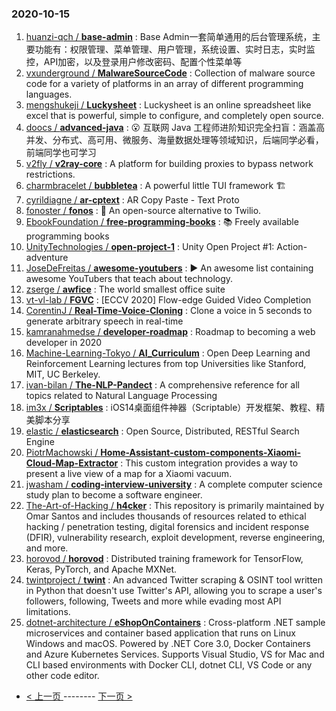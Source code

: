 ### 2020-10-15 
1. [
        huanzi-qch /
**base-admin**](https://github.com/huanzi-qch/base-admin) : Base Admin一套简单通用的后台管理系统，主要功能有：权限管理、菜单管理、用户管理，系统设置、实时日志，实时监控，API加密，以及登录用户修改密码、配置个性菜单等
1. [
        vxunderground /
**MalwareSourceCode**](https://github.com/vxunderground/MalwareSourceCode) : Collection of malware source code for a variety of platforms in an array of different programming languages.
1. [
        mengshukeji /
**Luckysheet**](https://github.com/mengshukeji/Luckysheet) : Luckysheet is an online spreadsheet like excel that is powerful, simple to configure, and completely open source.
1. [
        doocs /
**advanced-java**](https://github.com/doocs/advanced-java) : 😮 互联网 Java 工程师进阶知识完全扫盲：涵盖高并发、分布式、高可用、微服务、海量数据处理等领域知识，后端同学必看，前端同学也可学习
1. [
        v2fly /
**v2ray-core**](https://github.com/v2fly/v2ray-core) : A platform for building proxies to bypass network restrictions.
1. [
        charmbracelet /
**bubbletea**](https://github.com/charmbracelet/bubbletea) : A powerful little TUI framework 🏗
1. [
        cyrildiagne /
**ar-cptext**](https://github.com/cyrildiagne/ar-cptext) : AR Copy Paste - Text Proto
1. [
        fonoster /
**fonos**](https://github.com/fonoster/fonos) : 🚀 An open-source alternative to Twilio.
1. [
        EbookFoundation /
**free-programming-books**](https://github.com/EbookFoundation/free-programming-books) : 📚 Freely available programming books
1. [
        UnityTechnologies /
**open-project-1**](https://github.com/UnityTechnologies/open-project-1) : Unity Open Project #1: Action-adventure
1. [
        JoseDeFreitas /
**awesome-youtubers**](https://github.com/JoseDeFreitas/awesome-youtubers) : ▶️ An awesome list containing awesome YouTubers that teach about technology.
1. [
        zserge /
**awfice**](https://github.com/zserge/awfice) : The world smallest office suite
1. [
        vt-vl-lab /
**FGVC**](https://github.com/vt-vl-lab/FGVC) : [ECCV 2020] Flow-edge Guided Video Completion
1. [
        CorentinJ /
**Real-Time-Voice-Cloning**](https://github.com/CorentinJ/Real-Time-Voice-Cloning) : Clone a voice in 5 seconds to generate arbitrary speech in real-time
1. [
        kamranahmedse /
**developer-roadmap**](https://github.com/kamranahmedse/developer-roadmap) : Roadmap to becoming a web developer in 2020
1. [
        Machine-Learning-Tokyo /
**AI_Curriculum**](https://github.com/Machine-Learning-Tokyo/AI_Curriculum) : Open Deep Learning and Reinforcement Learning lectures from top Universities like Stanford, MIT, UC Berkeley.
1. [
        ivan-bilan /
**The-NLP-Pandect**](https://github.com/ivan-bilan/The-NLP-Pandect) : A comprehensive reference for all topics related to Natural Language Processing
1. [
        im3x /
**Scriptables**](https://github.com/im3x/Scriptables) : iOS14桌面组件神器（Scriptable）开发框架、教程、精美脚本分享
1. [
        elastic /
**elasticsearch**](https://github.com/elastic/elasticsearch) : Open Source, Distributed, RESTful Search Engine
1. [
        PiotrMachowski /
**Home-Assistant-custom-components-Xiaomi-Cloud-Map-Extractor**](https://github.com/PiotrMachowski/Home-Assistant-custom-components-Xiaomi-Cloud-Map-Extractor) : This custom integration provides a way to present a live view of a map for a Xiaomi vacuum.
1. [
        jwasham /
**coding-interview-university**](https://github.com/jwasham/coding-interview-university) : A complete computer science study plan to become a software engineer.
1. [
        The-Art-of-Hacking /
**h4cker**](https://github.com/The-Art-of-Hacking/h4cker) : This repository is primarily maintained by Omar Santos and includes thousands of resources related to ethical hacking / penetration testing, digital forensics and incident response (DFIR), vulnerability research, exploit development, reverse engineering, and more.
1. [
        horovod /
**horovod**](https://github.com/horovod/horovod) : Distributed training framework for TensorFlow, Keras, PyTorch, and Apache MXNet.
1. [
        twintproject /
**twint**](https://github.com/twintproject/twint) : An advanced Twitter scraping & OSINT tool written in Python that doesn't use Twitter's API, allowing you to scrape a user's followers, following, Tweets and more while evading most API limitations.
1. [
        dotnet-architecture /
**eShopOnContainers**](https://github.com/dotnet-architecture/eShopOnContainers) : Cross-platform .NET sample microservices and container based application that runs on Linux Windows and macOS. Powered by .NET Core 3.0, Docker Containers and Azure Kubernetes Services. Supports Visual Studio, VS for Mac and CLI based environments with Docker CLI, dotnet CLI, VS Code or any other code editor. 

- [ < 上一页 ](https://github.com/able8/github-trending-daily-record/blob/master/2020-10-14.md) -------- [ 下一页 > ](https://github.com/able8/github-trending-daily-record/blob/master/2020-10-16.md)